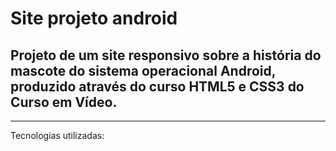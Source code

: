 # Site projeto android <img src="https://cdn.jsdelivr.net/gh/devicons/devicon/icons/android/android-original-wordmark.svg" width = 5px />
## Projeto de um site responsivo sobre a história do mascote do sistema operacional Android, produzido através do curso HTML5 e CSS3 do Curso em Vídeo. 

<hr>
Tecnologias utilizadas:

